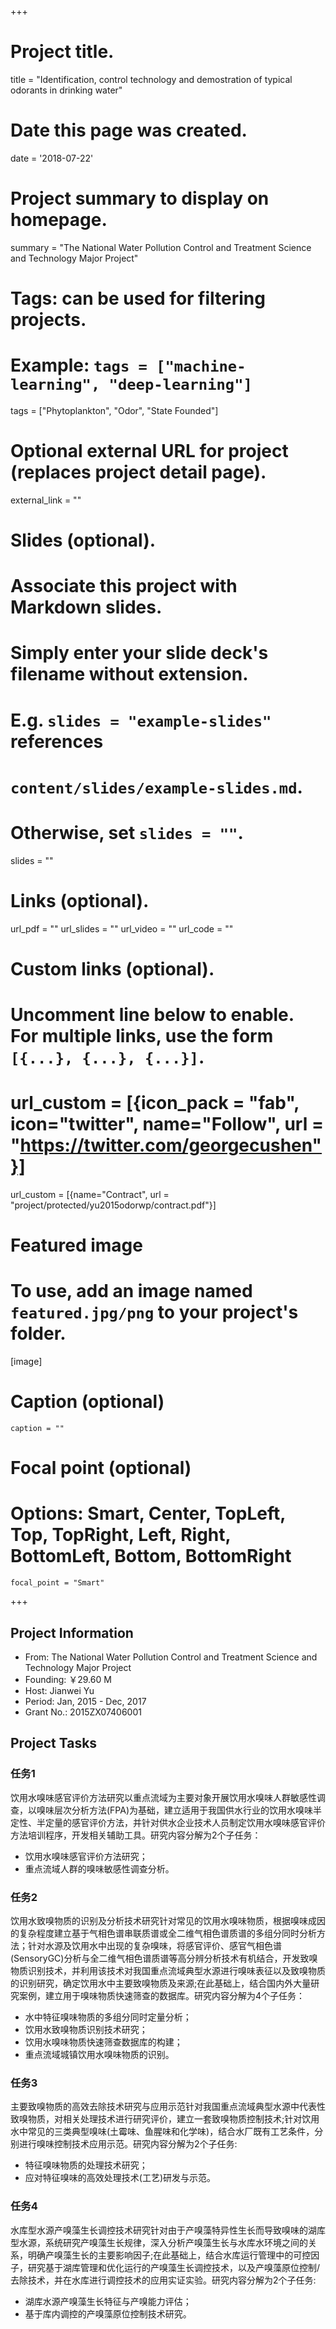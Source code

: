 +++
# Project title.
title = "Identification, control technology and demostration of typical odorants in drinking water"

# Date this page was created.
date = '2018-07-22'

# Project summary to display on homepage.
summary = "The National Water Pollution Control and Treatment Science and Technology Major Project"

# Tags: can be used for filtering projects.
# Example: `tags = ["machine-learning", "deep-learning"]`
tags = ["Phytoplankton", "Odor", "State Founded"]

# Optional external URL for project (replaces project detail page).
external_link = ""

# Slides (optional).
#   Associate this project with Markdown slides.
#   Simply enter your slide deck's filename without extension.
#   E.g. `slides = "example-slides"` references 
#   `content/slides/example-slides.md`.
#   Otherwise, set `slides = ""`.
slides = ""

# Links (optional).
url_pdf = ""
url_slides = ""
url_video = ""
url_code = ""

# Custom links (optional).
#   Uncomment line below to enable. For multiple links, use the form `[{...}, {...}, {...}]`.
# url_custom = [{icon_pack = "fab", icon="twitter", name="Follow", url = "https://twitter.com/georgecushen"}]
url_custom = [{name="Contract", url = "project/protected/yu2015odorwp/contract.pdf"}]

# Featured image
# To use, add an image named `featured.jpg/png` to your project's folder. 
[image]
  # Caption (optional)
    caption = ""
  
  # Focal point (optional)
  # Options: Smart, Center, TopLeft, Top, TopRight, Left, Right, BottomLeft, Bottom, BottomRight
    focal_point = "Smart"

+++

## Project Information

- From: The National Water Pollution Control and Treatment Science and Technology Major Project
- Founding: ￥29.60 M
- Host: Jianwei Yu
- Period: Jan, 2015 - Dec, 2017
- Grant No.: 2015ZX07406001

## Project Tasks

### 任务1 

饮用水嗅味感官评价方法研究以重点流域为主要对象开展饮用水嗅味人群敏感性调查，以嗅味层次分析方法(FPA)为基础，建立适用于我国供水行业的饮用水嗅味半定性、半定量的感官评价方法，并针对供水企业技术人员制定饮用水嗅味感官评价方法培训程序，开发相关辅助工具。研究内容分解为2个子任务：
- 饮用水嗅味感官评价方法研究；
- 重点流域人群的嗅味敏感性调查分析。

### 任务2

饮用水致嗅物质的识别及分析技术研究针对常见的饮用水嗅味物质，根据嗅味成因的复杂程度建立基于气相色谱串联质谱或全二维气相色谱质谱的多组分同时分析方法；针对水源及饮用水中出现的复杂嗅味，将感官评价、感官气相色谱(SensoryGC)分析与全二维气相色谱质谱等高分辨分析技术有机结合，开发致嗅物质识别技术，并利用该技术对我国重点流域典型水源进行嗅味表征以及致嗅物质的识别研究，确定饮用水中主要致嗅物质及来源;在此基础上，结合国内外大量研究案例，建立用于嗅味物质快速筛查的数据库。研究内容分解为4个子任务：
- 水中特征嗅味物质的多组分同时定量分析；
- 饮用水致嗅物质识别技术研究；
- 饮用水嗅味物质快速筛查数据库的构建；
- 重点流域城镇饮用水嗅味物质的识别。

### 任务3

主要致嗅物质的高效去除技术研究与应用示范针对我国重点流域典型水源中代表性致嗅物质，对相关处理技术进行研究评价，建立一套致嗅物质控制技术;针对饮用水中常见的三类典型嗅味(土霉味、鱼腥味和化学味)，结合水厂既有工艺条件，分别进行嗅味控制技术应用示范。研究内容分解为2个子任务:
- 特征嗅味物质的处理技术研究；
- 应对特征嗅味的高效处理技术(工艺)研发与示范。

### 任务4

水库型水源产嗅藻生长调控技术研究针对由于产嗅藻特异性生长而导致嗅味的湖库型水源，系统研究产嗅藻生长规律，深入分析产嗅藻生长与水库水环境之间的关系，明确产嗅藻生长的主要影响因子;在此基础上，结合水库运行管理中的可控因子，研究基于湖库管理和优化运行的产嗅藻生长调控技术，以及产嗅藻原位控制/去除技术，并在水库进行调控技术的应用实证实验。研究内容分解为2个子任务:
- 湖库水源产嗅藻生长特征与产嗅能力评估；
- 基于库内调控的产嗅藻原位控制技术研究。
